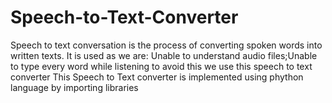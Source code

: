 # Speech-to-Text-Converter
Speech to text conversation is the process of converting spoken words into written texts.
It is used as we are: Unable to understand audio files;Unable to type every word while listening to avoid this we use this speech to text converter
This Speech to Text converter is implemented using phython language by importing libraries
